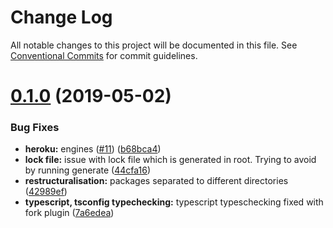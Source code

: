 # Change Log

All notable changes to this project will be documented in this file.
See [Conventional Commits](https://conventionalcommits.org) for commit guidelines.

# [0.1.0](https://github.com/pyxismedia/laboratory/compare/v0.0.19...v0.1.0) (2019-05-02)


### Bug Fixes

* **heroku:** engines ([#11](https://github.com/pyxismedia/laboratory/issues/11)) ([b68bca4](https://github.com/pyxismedia/laboratory/commit/b68bca4))
* **lock file:** issue with lock file which is generated in root. Trying to avoid by running generate ([44cfa16](https://github.com/pyxismedia/laboratory/commit/44cfa16))
* **restructuralisation:** packages separated to different directories ([42989ef](https://github.com/pyxismedia/laboratory/commit/42989ef))
* **typescript, tsconfig typechecking:** typescript typeschecking fixed with fork plugin ([7a6edea](https://github.com/pyxismedia/laboratory/commit/7a6edea))
